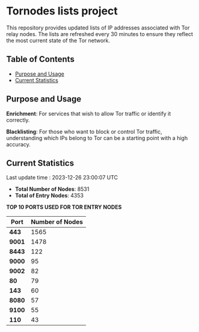 # Tornodes lists project

This repository provides updated lists of IP addresses associated with Tor relay nodes. The lists are refreshed every 30 minutes to ensure they reflect the most current state of the Tor network.

## Table of Contents

- [Purpose and Usage](#purpose-and-usage)
- [Current Statistics](#current-statistics)


## Purpose and Usage

**Enrichment**: For services that wish to allow Tor traffic or identify it correctly.

**Blacklisting**: For those who want to block or control Tor traffic, understanding which IPs belong to Tor can be a starting point with a high accuracy.

## Current Statistics

Last update time : 2023-12-26 23:00:07 UTC

- **Total Number of Nodes**: 8531
- **Total of Entry Nodes**: 4353

**TOP 10 PORTS USED FOR TOR ENTRY NODES**

| **Port** | **Number of Nodes** |
|------|-----------------|
| **443**   | 1565  |
| **9001**   | 1478  |
| **8443**   | 122  |
| **9000**   | 95  |
| **9002**   | 82  |
| **80**   | 79  |
| **143**   | 60  |
| **8080**   | 57  |
| **9100**   | 55  |
| **110**   | 43  |

